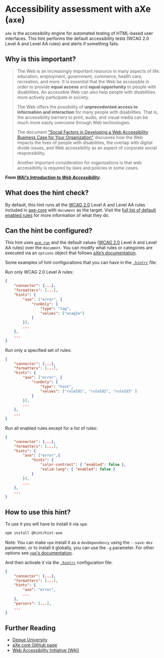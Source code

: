 # Accessibility assessment with aXe (`axe`)

`aXe` is the accessibility engine for automated testing of HTML-based
user interfaces. This hint performs the default accessibility tests
(WCAG 2.0 Level A and Level AA rules) and alerts if something fails.

## Why is this important?

> The Web is an increasingly important resource in many aspects
of life: education, employment, government, commerce, health care,
recreation, and more. It is essential that the Web be accessible
in order to provide **equal access** and **equal opportunity** to
people with disabilities. An accessible Web can also help people
with disabilities more actively participate in society.
>
> The Web offers the possibility of **unprecedented access to
information and interaction** for many people with disabilities.
That is, the accessibility barriers to print, audio, and visual
media can be much more easily overcome through Web technologies.
>
> The document ["Social Factors in Developing a Web Accessibility
Business Case for Your Organization"][wai soc] discusses how the
Web impacts the lives of people with disabilities, the overlap with
digital divide issues, and Web accessibility as an aspect of corporate
social responsibility.
>
> Another important consideration for organizations is that web
accessibility is required by laws and policies in some cases.

***From [WAI’s Introduction to Web Accessibility][wai].***

## What does the hint check?

By default, this hint runs all the [WCAG 2.0][wcag 2.0] Level A and
Level AA rules included in [axe-core][axe core] with `document` as
the target. Visit the [full list of default enabled rules][axe rules]
for more information of what they do.

## Can the hint be configured?

This hint uses [`axe.run`][axe.run] and the default values ([WCAG
2.0][wcag 2.0] Level A and Level AA rules) over the `document`.
You can modify what rules or categories are executed via an `options`
object that follows [aXe’s documentation][axe docs].

Some examples of hint configurations that you can have in the
[`.hintrc`][hintrc] file:

Run only WCAG 2.0 Level A rules:

```json
{
    "connector": {...},
    "formatters": [...],
    "hints": {
        "axe": ["error", {
            "runOnly": {
                "type": "tag",
                "values": ["wcag2a"]
            }
        }],
        ...
    },
    ...
}
```

Run only a specified set of rules:

```json
{
    "connector": {...},
    "formatters": [...],
    "hints": {
        "axe": ["error", {
            "runOnly": {
                "type": "hint",
                "values": ["ruleId1", "ruleId2", "ruleId3" ]
            }
        }],
        ...
    },
    ...
}
```

Run all enabled rules except for a list of rules:

```json
{
    "connector": {...},
    "formatters": [...],
    "hints": {
        "axe": ["error",{
            "hints": {
                "color-contrast": { "enabled": false },
                "valid-lang": { "enabled": false }
            }
        }],
        ...
    },
    ...
}
```

## How to use this hint?

To use it you will have to install it via `npm`:

```bash
npm install @hint/hint-axe
```

Note: You can make `npm` install it as a `devDependency` using the
`--save-dev` parameter, or to install it globally, you can use the
`-g` parameter. For other options see [`npm`'s
documentation](https://docs.npmjs.com/cli/install).

And then activate it via the [`.hintrc`][hintrc] configuration file:

```json
{
    "connector": {...},
    "formatters": [...],
    "hints": {
        "axe": "error",
        ...
    },
    "parsers": [...],
    ...
}
```

## Further Reading

* [Deque University](https://dequeuniversity.com/)
* [aXe core GitHub page][axe core]
* [Web Accessibility Initiative (WAI)](https://www.w3.org/WAI/)

<!-- Link labels: -->

[axe core]: https://github.com/dequelabs/axe-core/
[axe docs]: https://github.com/dequelabs/axe-core/blob/develop/doc/API.md#options-parameter
[axe rules]: https://github.com/dequelabs/axe-core/blob/develop/doc/rule-descriptions.md
[axe.run]: https://github.com/dequelabs/axe-core/blob/develop/doc/API.md#api-name-axerun
[hintrc]: https://webhint.io/docs/user-guide/further-configuration/hintrc-formats/
[wai soc]: https://www.w3.org/WAI/bcase/soc
[wai]: https://www.w3.org/WAI/intro/accessibility.php
[wcag 2.0]: https://www.w3.org/TR/WCAG20/
